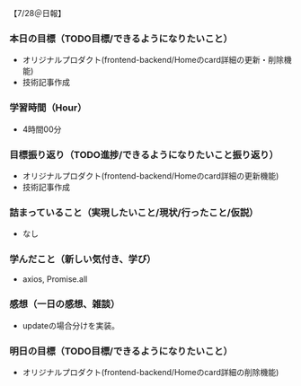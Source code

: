 【7/28＠日報】
### 本日の目標（TODO目標/できるようになりたいこと）
- オリジナルプロダクト(frontend-backend/Homeのcard詳細の更新・削除機能)
- 技術記事作成
### 学習時間（Hour）
- 4時間00分
### 目標振り返り（TODO進捗/できるようになりたいこと振り返り）
- オリジナルプロダクト(frontend-backend/Homeのcard詳細の更新機能)
- 技術記事作成
### 詰まっていること（実現したいこと/現状/行ったこと/仮説）
- なし
### 学んだこと（新しい気付き、学び）
- axios, Promise.all
### 感想（一日の感想、雑談）
- updateの場合分けを実装。
### 明日の目標（TODO目標/できるようになりたいこと）
- オリジナルプロダクト(frontend-backend/Homeのcard詳細の削除機能)
